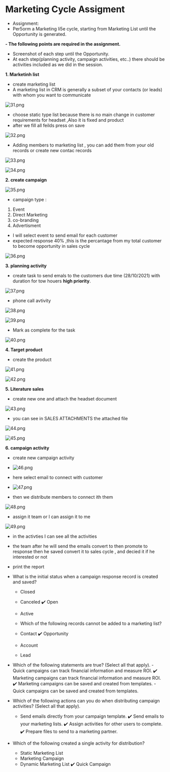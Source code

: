 # Marketing Cycle Assigment


- Assignment:
- Per5orm a Marketing li5e cycle, starting from Marketing List until the Opportunity is generated.

**- The following points are required in the assignment.**

- Screenshot of each step until the Opportunity.
- At each step(planning activity, campaign activities, etc..) there should be activities included as we did in the session.

**1. Marketinh list** 

- create marketing list
-  A marketing list in CRM is generally a subset of your contacts (or leads) with whom you want to communicate

![31.png](../31.png)

- choose static type list because there is no main change in customer requirements for headset ,Also it is fixed and  product 
- after we fill all feilds press on save 

![32.png](../32.png)

- Adding members to marketing list , you can add them from your old records or create new contac records

![33.png](../33.png)

![34.png](../34.png)

**2. create campaign**

![35.png](../35.png)

- campaign type :

1. Event
2. Direct Marketing
3. co-branding
4. Advertisment 

- I will select event to send email for each customer 
- expected response 40% ,this is the percantage from my total customer to become opportunity in sales cycle 

![36.png](../36.png)


**3. planning activity**

- create task to send emals to the customers due time (28/10/2021) with duration for tow houers **high priority**.

![37.png](../37.png)

- phone call avtivity

![38.png](../38.png)

![39.png](../39.png)

- Mark as complete for the task 

![40.png](../40.png)


**4. Target product**

- create the product 


![41.png](../41.png)


![42.png](../42.png)

**5. Literature sales**

* create new one and attach the headset document 

![43.png](../43.png)

- you can see in SALES ATTACHMENTS the attached file

![44.png](../44.png)


![45.png](../45.png)

**6. campaign activity**

- create new campaign activity

- ![46.png](../46.png)

- here select email to connect with customer

- ![47.png](../47.png)

* then we distribute members to connect ith them 

![48.png](../48.png)

- assign it team or I can assign it to me

![49.png](../49.png)

- in  the activties I can see all the activities 
- the team after he will send the emails convert to then promote to response then he saved convert it to sales cycle , and decied it if he interested or not 
- print the report



-  What is the initial status when a campaign response record is created and saved?
   - Closed
   -   Canceled
   ✔️   Open
   -   Active

 

    - Which of the following records cannot be added to a marketing list?
    - Contact
    ✔️ Opportunity
    - Account
    - Lead

 

-  Which of the following statements are true? (Select all that apply).
        - Quick campaigns can track financial information and measure ROI.
       ✔️ Marketing campaigns can track financial information and measure ROI.
       ✔️ Marketing campaigns can be saved and created from templates.
        - Quick campaigns can be saved and created from templates.

 

- Which of the following actions can you do when distributing campaign activities? (Select all that apply). 
    -  Send emails directly from your campaign template. 
    ✔️  Send emails to your marketing lists. 
    ✔️  Assign activities for other users to complete. 
    ✔️  Prepare files to send to a marketing partner.

 

- Which of the following created a single activity for distribution?
     - Static Marketing List
     - Marketing Campaign
     - Dynamic Marketing List
     ✔️ Quick Campaign

